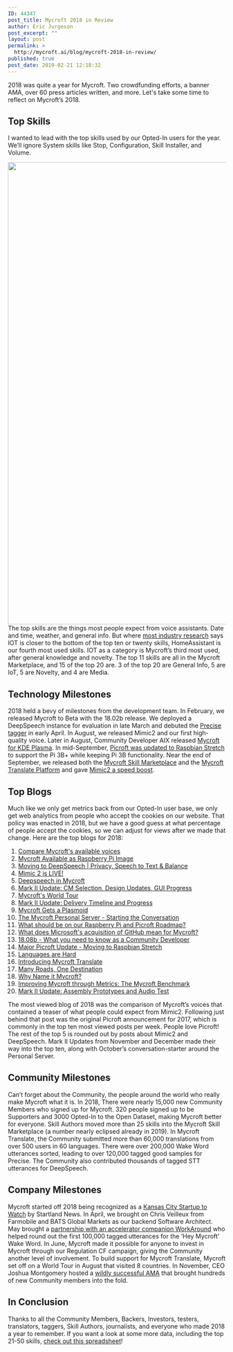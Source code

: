 ```yaml
---
ID: 44347
post_title: Mycroft 2018 in Review
author: Eric Jurgeson
post_excerpt: ""
layout: post
permalink: >
  http://mycroft.ai/blog/mycroft-2018-in-review/
published: true
post_date: 2019-02-21 12:18:32
---
```

2018 was quite a year for Mycroft. Two crowdfunding efforts, a banner AMA, over 60 press articles written, and more. Let's take some time to reflect on Mycroft’s 2018.
<h2>Top Skills</h2>
I wanted to lead with the top skills used by our Opted-In users for the year. We’ll ignore System skills like Stop, Configuration, Skill Installer, and Volume.

<span style="font-weight: 400;"><a href="https://mycroft.ai/wp-content/uploads/2019/02/Top20Skills_HORIZ.png"><img class="alignnone size-full wp-image-44354" src="https://mycroft.ai/wp-content/uploads/2019/02/Top20Skills_HORIZ.png" alt="" width="1357" height="1067" /></a>The top skills are the things most people expect from voice assistants. Date and time, weather, and general info. But where <a href="https://voicebot.ai/2018/03/21/data-breakdown-consumers-use-smart-speakers-today/" target="_blank" rel="noopener">most industry research</a> says IOT is closer to the bottom of the top ten or twenty skills, HomeAssistant is our fourth most used skills. IOT as a category is Mycroft’s third most used, after general knowledge and novelty. The top 11 skills are all in the Mycroft Marketplace, and 15 of the top 20 are. 3 of the top 20 are General Info, 5 are IoT, 5 are Novelty, and 4 are Media.</span>
<h2>Technology Milestones</h2>
2018 held a bevy of milestones from the development team. In February, we released Mycroft to Beta with the 18.02b release. We deployed a DeepSpeech instance for evaluation in late March and debuted the <a href="https://home.mycroft.ai/#/precise" target="_blank" rel="noopener">Precise tagger</a> in early April. In August, we released Mimic2 and our first high-quality voice. Later in August, Community Developer AIX released <a href="https://github.com/KDE/plasma-mycroft" target="_blank" rel="noopener">Mycroft for KDE Plasma</a>. In mid-September, <a href="https://mycroft.ai/blog/major-picroft-update-moving-to-raspbian-stretch/" target="_blank" rel="noopener">Picroft was updated to Raspbian Stretch</a> to support the Pi 3B+ while keeping Pi 3B functionality. Near the end of September, we released both the <a href="https://market.mycroft.ai/" target="_blank" rel="noopener">Mycroft Skill Marketplace</a> and the <a href="https://translate.mycroft.ai/" target="_blank" rel="noopener">Mycroft Translate Platform</a> and gave <a href="https://mycroft.ai/blog/mimic2-speed-boost-response-caching/" target="_blank" rel="noopener">Mimic2 a speed boost</a>.
<h2>Top Blogs</h2>
Much like we only get metrics back from our Opted-In user base, we only get web analytics from people who accept the cookies on our website. That policy was enacted in 2018, but we have a good guess at what percentage of people accept the cookies, so we can adjust for views after we made that change. Here are the top blogs for 2018:
<ol>
 	<li><a href="https://mycroft.ai/blog/available-voices/" target="_blank" rel="noopener">Compare Mycroft's available voices</a></li>
 	<li><a href="https://mycroft.ai/blog/mycroft-now-available-raspberry-pi-image/" target="_blank" rel="noopener">Mycroft Available as Raspberry Pi Image</a></li>
 	<li><a href="https://mycroft.ai/blog/mycroft-speech-to-text-and-balance/" target="_blank" rel="noopener">Moving to DeepSpeech | Privacy, Speech to Text &amp; Balance</a></li>
 	<li><a href="https://mycroft.ai/blog/mimic-2-is-live/" target="_blank" rel="noopener">Mimic 2 is LIVE!</a></li>
 	<li><a href="https://mycroft.ai/blog/deepspeech-update/" target="_blank" rel="noopener">Deepspeech in Mycroft</a></li>
 	<li><a href="https://mycroft.ai/blog/mark-ii-update-cm-selection-design-updates-gui-progress/" target="_blank" rel="noopener">Mark II Update: CM Selection, Design Updates, GUI Progress</a></li>
 	<li><a href="https://mycroft.ai/blog/mycrofts-world-tour/" target="_blank" rel="noopener">Mycroft's World Tour</a></li>
 	<li><a href="https://mycroft.ai/blog/mark-ii-update-delivery-timeline-and-progress/" target="_blank" rel="noopener">Mark II Update: Delivery Timeline and Progress</a></li>
 	<li><a href="https://mycroft.ai/blog/mycroft-gets-a-plasmoid/" target="_blank" rel="noopener">Mycroft Gets a Plasmoid</a></li>
 	<li><a href="https://mycroft.ai/blog/mycroft-personal-server-conversation/" target="_blank" rel="noopener">The Mycroft Personal Server - Starting the Conversation</a></li>
 	<li><a href="https://mycroft.ai/blog/picroft-roadmap-2018/" target="_blank" rel="noopener">What should be on our Raspberry Pi and Picroft Roadmap?</a></li>
 	<li><a href="https://mycroft.ai/blog/microsoft-acquires-github/" target="_blank" rel="noopener">What does Microsoft's acquisition of GitHub mean for Mycroft?</a></li>
 	<li><a href="https://mycroft.ai/blog/18-08b-what-you-need-to-know-as-a-community-developer/" target="_blank" rel="noopener">18.08b - What you need to know as a Community Developer</a></li>
 	<li><a href="https://mycroft.ai/blog/major-picroft-update-moving-to-raspbian-stretch/" target="_blank" rel="noopener">Major Picroft Update - Moving to Raspbian Stretch</a></li>
 	<li><a href="https://mycroft.ai/blog/languages-are-hard/" target="_blank" rel="noopener">Languages are Hard</a></li>
 	<li><a href="https://mycroft.ai/blog/introducing-mycroft-translate/" target="_blank" rel="noopener">Introducing Mycroft Translate</a></li>
 	<li><a href="https://mycroft.ai/blog/many-roads-one-destination/" target="_blank" rel="noopener">Many Roads, One Destination</a></li>
 	<li><a href="https://mycroft.ai/blog/why-name-it-mycroft/" target="_blank" rel="noopener">Why Name it Mycroft?</a></li>
 	<li><a href="https://mycroft.ai/blog/the-mycroft-benchmark/" target="_blank" rel="noopener">Improving Mycroft through Metrics: The Mycroft Benchmark</a></li>
 	<li><a href="https://mycroft.ai/blog/mark-ii-update-assembly-prototypes-and-audio-test/" target="_blank" rel="noopener">Mark II Update: Assembly Prototypes and Audio Test</a></li>
</ol>
The most viewed blog of 2018 was the comparison of Mycroft’s voices that contained a teaser of what people could expect from Mimic2. Following just behind that post was the original Picroft announcement for 2017, which is commonly in the top ten most viewed posts per week. People love Picroft! The rest of the top 5 is rounded out by posts about Mimic2 and DeepSpeech. Mark II Updates from November and December made their way into the top ten, along with October’s conversation-starter around the Personal Server.
<h2>Community Milestones</h2>
Can’t forget about the Community, the people around the world who really make Mycroft what it is. In 2018, There were nearly 15,000 new Community Members who signed up for Mycroft. 320 people signed up to be Supporters and 3000 Opted-In to the Open Dataset, making Mycroft better for everyone. Skill Authors moved more than 25 skills into the Mycroft Skill Marketplace (a number nearly eclipsed already in 2019). In Mycroft Translate, the Community submitted more than 60,000 translations from over 500 users in 60 languages. There were over 200,000 Wake Word utterances sorted, leading to over 120,000 tagged good samples for Precise. The Community also contributed thousands of tagged STT utterances for DeepSpeech.
<h2>Company Milestones</h2>
Mycroft started off 2018 being recognized as a <a href="https://www.startlandnews.com/2018/01/2018-startups-watch-mycroft/" target="_blank" rel="noopener">Kansas City Startup to Watch</a> by Startland News. In April, we brought on Chris Veilleux from Farmobile and BATS Global Markets as our backend Software Architect. May brought a <a href="https://mycroft.ai/blog/refugees-tagging-wake-words-mycroft-workaround-partnership/" target="_blank" rel="noopener">partnership with an accelerator companion WorkAround</a> who helped round out the first 100,000 tagged utterances for the ‘Hey Mycroft’ Wake Word. In June, Mycroft made it possible for anyone to invest in Mycroft through our Regulation CF campaign, giving the Community another level of involvement. To build support for Mycroft Translate, Mycroft set off on a World Tour in August that visited 8 countries. In November, CEO Joshua Montgomery hosted a <a href="https://www.reddit.com/r/IAmA/comments/9uzpux/i_am_the_founder_and_ceo_of_mycroft_ai_the/" target="_blank" rel="noopener">wildly successful AMA</a> that brought hundreds of new Community members into the fold.
<h2>In Conclusion</h2>
Thanks to all the Community Members, Backers, Investors, testers, translators, taggers, Skill Authors, journalists, and everyone who made 2018 a year to remember. If you want a look at some more data, including the top 21-50 skills, <a href="https://docs.google.com/spreadsheets/d/10D1mDip5Ogxo2F-vNhdtVkByoml7kIN8yCBF9yXOEYw/edit?usp=sharing" target="_blank" rel="noopener">check out this spreadsheet</a>!